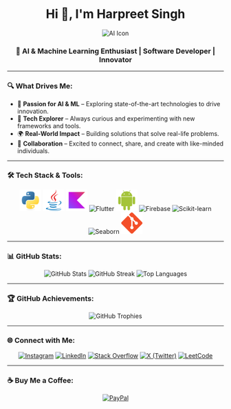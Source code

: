 <h1 align="center" style="font-size: 200;">Hi 👋, I'm <strong>Harpreet Singh</strong></h1>

<div align="center">
  <img src="https://img.icons8.com/color/48/000000/artificial-intelligence.png" alt="AI Icon"/>
  <h3 align="center">🚀 AI & Machine Learning Enthusiast | Software Developer | Innovator</h3>
</div>

---

### 🔍 What Drives Me:

- 🧠 **Passion for AI & ML** – Exploring state-of-the-art technologies to drive innovation.
- 🚀 **Tech Explorer** – Always curious and experimenting with new frameworks and tools.
- 🌍 **Real-World Impact** – Building solutions that solve real-life problems.
- 🤝 **Collaboration** – Excited to connect, share, and create with like-minded individuals.

---

### 🛠️ Tech Stack & Tools:

<div align="center">
  <img src="https://raw.githubusercontent.com/devicons/devicon/master/icons/python/python-original.svg" alt="Python" width="50" height="50"/>
  <img src="https://raw.githubusercontent.com/devicons/devicon/master/icons/java/java-original.svg" alt="Java" width="50" height="50"/>
  <img src="https://raw.githubusercontent.com/devicons/devicon/master/icons/kotlin/kotlin-original.svg" alt="Kotlin" width="50" height="50"/>
  <img src="https://www.vectorlogo.zone/logos/flutterio/flutterio-icon.svg" alt="Flutter" width="50" height="50"/>
  <img src="https://raw.githubusercontent.com/devicons/devicon/master/icons/android/android-original.svg" alt="Android" width="50" height="50"/>
  <img src="https://www.vectorlogo.zone/logos/firebase/firebase-icon.svg" alt="Firebase" width="50" height="50"/>
  <img src="https://upload.wikimedia.org/wikipedia/commons/0/05/Scikit_learn_logo_small.svg" alt="Scikit-learn" width="50" height="50"/>
  <img src="https://seaborn.pydata.org/_images/logo-mark-lightbg.svg" alt="Seaborn" width="50" height="50"/>
  <img src="https://raw.githubusercontent.com/devicons/devicon/master/icons/git/git-original.svg" alt="Git" width="50" height="50"/>
</div>

---


### 📊 GitHub Stats:

<div align="center">
  <img src="https://github-readme-stats.vercel.app/api?username=harpreet-03&show_icons=true&theme=tokyonight" alt="GitHub Stats"/>
  <img src="https://github-readme-streak-stats.herokuapp.com/?user=harpreet-03&theme=tokyonight" alt="GitHub Streak"/>
  <img src="https://github-readme-stats.vercel.app/api/top-langs/?username=harpreet-03&layout=compact&theme=tokyonight" alt="Top Languages"/>
</div>

---

### 🏆 GitHub Achievements:

<div align="center">
  <img src="https://github-profile-trophy.vercel.app/?username=harpreet-03&theme=radical&no-frame=false&no-bg=true&margin-w=4" alt="GitHub Trophies"/>
</div>

---

### 🌐 Connect with Me:

<div align="center">
  <a href="https://instagram.com/itz_harpreet16"><img src="https://img.shields.io/badge/Instagram-%23E4405F.svg?logo=Instagram&logoColor=white" alt="Instagram" /></a>
  <a href="https://linkedin.com/in/harpreet16"><img src="https://img.shields.io/badge/LinkedIn-%230077B5.svg?logo=linkedin&logoColor=white" alt="LinkedIn" /></a>
  <a href="https://stackoverflow.com/users/20837096"><img src="https://img.shields.io/badge/-Stackoverflow-FE7A16?logo=stack-overflow&logoColor=white" alt="Stack Overflow" /></a>
  <a href="https://x.com/HarpreetGoraya0"><img src="https://img.shields.io/badge/X-black.svg?logo=X&logoColor=white" alt="X (Twitter)" /></a>
  <a href="https://leetcode.com/itzharpreet/"><img src="https://img.shields.io/badge/LeetCode-%23FFA116.svg?logo=leetcode&logoColor=white" alt="LeetCode" /></a>
</div>

---

### ☕ Buy Me a Coffee:

<div align="center">
  <a href="https://paypal.me/harpreet0316">
    <img src="https://img.shields.io/badge/PayPal-00457C?style=for-the-badge&logo=paypal&logoColor=white" alt="PayPal" />
  </a>
</div>
